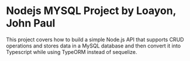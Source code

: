 # Nodejs MYSQL Project by Loayon, John Paul
This project covers how to build a simple Node.js API that supports CRUD operations and stores data in a MySQL database and then convert it into Typescript 
while using TypeORM instead of sequelize. 
